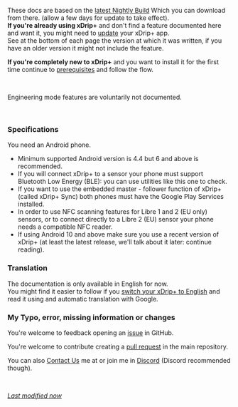 These docs are based on the [latest Nightly Build](https://github.com/NightscoutFoundation/xDrip/releases) Which you can download from there. (allow a few days for update to take effect).  
**If you're already using xDrip+** and don't find a feature documented here and want it, you might need to [update](../../use/update) your xDrip+ app.  
See at the bottom of each page the version at which it was written, if you have an older version it might not include the feature.

**If you're completely new to xDrip+** and you want to install it for the first time continue to [prerequisites](../prerequisites) and follow the flow.

</br>

Engineering mode features are voluntarily not documented.

</br>

### Specifications

You need an Android phone.

* Minimum supported Android version is 4.4 but 6 and above is recommended.<br>
* If you will connect xDrip+ to a sensor your phone must support Bluetooth Low Energy (BLE): you can use utilities like this one to check.<br>
* If you want to use the embedded master - follower function of xDrip+ (called xDrip+ Sync) both phones must have the Google Play Services installed.<br>
* In order to use NFC scanning features for Libre 1 and 2 (EU only) sensors, or to connect directly to a Libre 2 (EU) sensor your phone needs a compatible NFC reader.<br>
* If using Android 10 and above make sure you use a recent version of xDrip+ (at least the latest release, we'll talk about it later: continue reading).

### Translation

The documentation is only available in English for now.  
You might find it easier to follow if you [switch your xDrip+ to English](../../use/display/#language) and read it using and automatic translation with Google.


### My Typo, error, missing information or changes 

You're welcome to feedback opening an [issue](https://github.com/Atlas-Night-Out/Xdrip-AndroidAps-Nightscout-Docs/issues) in GitHub.

You're welcome to contribute creating a [pull request](https://github.com/Atlas-Night-Out/Xdrip-AndroidAps-Nightscout-Docs/pulls) in the main repository.

You can also [Contact Us](mailto:diabetes.uk@outlook.com) me at  or join me in [Discord](https://discord.gg/ZG7QKjgS) (Discord recommended though).

</br>

[*Last modified now*](https://github.com/NightscoutFoundation/xDrip/releases)
